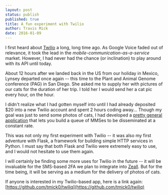 ```yaml
---
layout: post
status: publish
published: true
title: A fun experiment with Twilio
author: Travis Mick
date: 2016-01-09
---
```


I first heard about [Twilio](https://www.twilio.com/) a long, long time ago. As Google Voice faded out of relevance, it took the lead in the *mobile-communication-as-a-service* market. However, I had never had the chance (or inclination) to play around with its API until today.

About 12 hours after we landed back in the US from our holiday in Mexico, Lynsey departed once again -- this time to the Plant and Animal Genome conference (PAG) in San Diego. She asked me to supply her with pictures of our cats for the duration of her trip. I told her I would send her a cat pic every hour, on the hour.

I didn't realize what I had gotten myself into until I had already deposited $20 into a new Twilio account and spent 2 hours coding away... Though my goal was just to send some photos of cats, I had developed a [pretty general application](http://github.com/tmick0/twiliq) that lets you build a queue of MMSes to be disseminated at a constant rate.

<!-- more -->

This was not only my first experiment with Twilio -- it was also my first adventure with Flask, a framework for building simple HTTP services in Python. I must say that both Flask and Twilio were extremely easy to use, and I would not hesitate to use them again.

I will certainly be finding some more uses for Twilio in the future -- it will be invaluable for the SMS-based 2FA we plan to integrate into [Zeall](http://zeall.us). But for the time being, it will be serving as a medium for the delivery of photos of cats.

If anyone is interested in my Twilio-based app, here is a link again: [https://github.com/tmick0/twiliq](https://github.com/tmick0/twiliq)

